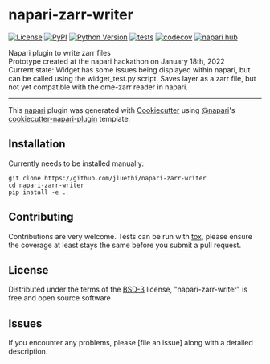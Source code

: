 # napari-zarr-writer

[![License](https://img.shields.io/pypi/l/napari-zarr-writer.svg?color=green)](https://github.com/jluethi/napari-zarr-writer/raw/main/LICENSE)
[![PyPI](https://img.shields.io/pypi/v/napari-zarr-writer.svg?color=green)](https://pypi.org/project/napari-zarr-writer)
[![Python Version](https://img.shields.io/pypi/pyversions/napari-zarr-writer.svg?color=green)](https://python.org)
[![tests](https://github.com/jluethi/napari-zarr-writer/workflows/tests/badge.svg)](https://github.com/jluethi/napari-zarr-writer/actions)
[![codecov](https://codecov.io/gh/jluethi/napari-zarr-writer/branch/main/graph/badge.svg)](https://codecov.io/gh/jluethi/napari-zarr-writer)
[![napari hub](https://img.shields.io/endpoint?url=https://api.napari-hub.org/shields/napari-zarr-writer)](https://napari-hub.org/plugins/napari-zarr-writer)

Napari plugin to write zarr files  
Prototype created at the napari hackathon on January 18th, 2022  
Current state: Widget has some issues being displayed within napari, but can be called using the widget_test.py script. Saves layer as a zarr file, but not yet compatible with the ome-zarr reader in napari.

----------------------------------

This [napari] plugin was generated with [Cookiecutter] using [@napari]'s [cookiecutter-napari-plugin] template.

<!--
Don't miss the full getting started guide to set up your new package:
https://github.com/napari/cookiecutter-napari-plugin#getting-started

and review the napari docs for plugin developers:
https://napari.org/plugins/stable/index.html
-->

## Installation

Currently needs to be installed manually:

    git clone https://github.com/jluethi/napari-zarr-writer
    cd napari-zarr-writer
    pip install -e .


## Contributing

Contributions are very welcome. Tests can be run with [tox], please ensure
the coverage at least stays the same before you submit a pull request.

## License

Distributed under the terms of the [BSD-3] license,
"napari-zarr-writer" is free and open source software

## Issues

If you encounter any problems, please [file an issue] along with a detailed description.

[napari]: https://github.com/napari/napari
[Cookiecutter]: https://github.com/audreyr/cookiecutter
[@napari]: https://github.com/napari
[MIT]: http://opensource.org/licenses/MIT
[BSD-3]: http://opensource.org/licenses/BSD-3-Clause
[GNU GPL v3.0]: http://www.gnu.org/licenses/gpl-3.0.txt
[GNU LGPL v3.0]: http://www.gnu.org/licenses/lgpl-3.0.txt
[Apache Software License 2.0]: http://www.apache.org/licenses/LICENSE-2.0
[Mozilla Public License 2.0]: https://www.mozilla.org/media/MPL/2.0/index.txt
[cookiecutter-napari-plugin]: https://github.com/napari/cookiecutter-napari-plugin

[napari]: https://github.com/napari/napari
[tox]: https://tox.readthedocs.io/en/latest/
[pip]: https://pypi.org/project/pip/
[PyPI]: https://pypi.org/
